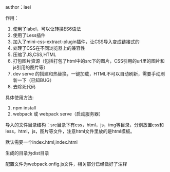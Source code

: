 author：iaei


作用：
1. 使用了label，可以让转换ES6语法
2. 使用了Less插件
3. 加入了mini-css-extract-plugin插件，让CSS导入变成链接式的
4. 处理了CSS在不同浏览器上的兼容性
5. 压缩了JS,CSS,HTML
6. 打包图片资源（包括打包了html中的src下的图片，CSS引用的url里的图片和js引用的图片等）
7. dev serve 的搭建和热替换，一键加载，HTML不可以自动刷新，需要手动刷新一下（已知BUG）
8. 去除死代码



具体使用方法:

1.  npm install
2.  webpack 或  webpack serve（启动服务器） 

导入的文件目录结构：src目录下有css，html，js，img等目录，分别放置css和less，html，js，图片等文件，注意html文件里放的是html模板。

默认需要一个index.html,index.html

生成的目录为dist目录

配置文件为webpack.onfig.js文件，相关部分已经做好了注释